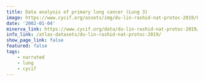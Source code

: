 ```yaml
---
title: Data analysis of primary lung cancer (Lung 3)
image: https://www.cycif.org/assets/img/du-lin-rashid-nat-protoc-2019/LUNG_3_DATA.jpg
date: '2002-01-04'
minerva_link: https://www.cycif.org/data/du-lin-rashid-nat-protoc-2019/osd-LUNG_3_DATA.html
info_link: /atlas-datasets/du-lin-rashid-nat-protoc-2019/
show_page_link: false
featured: false
tags:
    - narrated
    - lung
    - cycif
---
```

